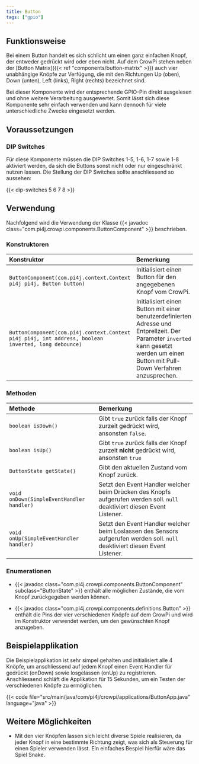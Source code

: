 ```yaml
---
title: Button
tags: ["gpio"]
---
```


## Funktionsweise

Bei einem Button handelt es sich schlicht um einen ganz einfachen Knopf, der entweder gedrückt wird oder eben nicht. Auf dem CrowPi
stehen neben der [Button Matrix]({{< ref "components/button-matrix" >}}) auch vier unabhängige Knöpfe zur Verfügung, die mit den
Richtungen Up (oben), Down (unten), Left (links), Right (rechts) bezeichnet sind.

Bei dieser Komponente wird der entsprechende GPIO-Pin direkt ausgelesen und ohne weitere Verarbeitung ausgewertet. Somit lässt
sich diese Komponente sehr einfach verwenden und kann dennoch für viele unterschiedliche Zwecke eingesetzt werden.

## Voraussetzungen

### DIP Switches

Für diese Komponente müssen die DIP Switches 1-5, 1-6, 1-7 sowie 1-8 aktiviert werden, da sich die Buttons sonst nicht oder nur eingeschränkt
nutzen lassen. Die Stellung der DIP Switches sollte anschliessend so aussehen:

{{< dip-switches 5 6 7 8 >}}

## Verwendung

Nachfolgend wird die Verwendung der Klasse {{< javadoc class="com.pi4j.crowpi.components.ButtonComponent" >}} beschrieben.

### Konstruktoren

| Konstruktor                                                                                         | Bemerkung                                                                                                                                                                             |
|:----------------------------------------------------------------------------------------------------|:--------------------------------------------------------------------------------------------------------------------------------------------------------------------------------------|
| `ButtonComponent(com.pi4j.context.Context pi4j pi4j, Button button)`                                | Initialisiert einen Button für den angegebenen Knopf vom CrowPi.                                                                                                                      |
| `ButtonComponent(com.pi4j.context.Context pi4j pi4j, int address, boolean inverted, long debounce)` | Initialisiert einen Button mit einer benutzerdefinierten Adresse und Entprellzeit. Der Parameter `inverted` kann gesetzt werden um einen Button mit Pull-Down Verfahren anzusprechen. |

### Methoden

| Methode                                   | Bemerkung                                                                                                                    |
|:------------------------------------------|:-----------------------------------------------------------------------------------------------------------------------------|
| `boolean isDown()`                        | Gibt `true` zurück falls der Knopf zurzeit gedrückt wird, ansonsten `false`.                                                 |
| `boolean isUp()`                          | Gibt `true` zurück falls der Knopf zurzeit **nicht** gedrückt wird, ansonsten `true`                                         |
| `ButtonState getState()`                  | Gibt den aktuellen Zustand vom Knopf zurück.                                                                                 |
| `void onDown(SimpleEventHandler handler)` | Setzt den Event Handler welcher beim Drücken des Knopfs aufgerufen werden soll. `null` deaktiviert diesen Event Listener.    |
| `void onUp(SimpleEventHandler handler)`   | Setzt den Event Handler welcher beim Loslassen des Sensors aufgerufen werden soll. `null` deaktiviert diesen Event Listener. |

### Enumerationen

- {{< javadoc class="com.pi4j.crowpi.components.ButtonComponent" subclass="ButtonState" >}} enthält alle möglichen Zustände, die vom Knopf
  zurückgegeben werden können.

- {{< javadoc class="com.pi4j.crowpi.components.definitions.Button" >}} enthält die Pins der vier verschiedenen Knöpfe auf dem CrowPi und
  wird im Konstruktor verwendet werden, um den gewünschten Knopf anzugeben.

## Beispielapplikation

Die Beispielapplikation ist sehr simpel gehalten und initialisiert alle 4 Knöpfe, um anschliessend auf jedem Knopf einen Event Handler für
gedrückt (onDown) sowie losgelassen (onUp) zu registrieren. Anschliessend schläft die Applikation für 15 Sekunden, um ein Testen der
verschiedenen Knöpfe zu ermöglichen.

{{< code file="src/main/java/com/pi4j/crowpi/applications/ButtonApp.java" language="java" >}}

## Weitere Möglichkeiten

- Mit den vier Knöpfen lassen sich leicht diverse Spiele realisieren, da jeder Knopf in eine bestimmte Richtung zeigt, was sich als Steuerung
  für einen Spieler verwenden lässt. Ein einfaches Bespiel hierfür wäre das Spiel Snake.


